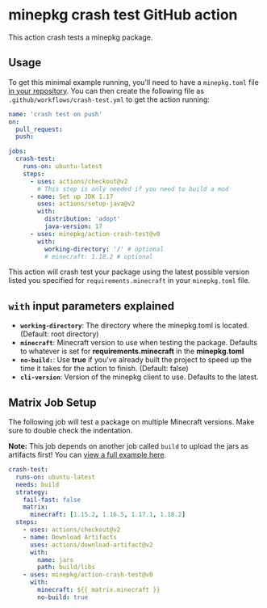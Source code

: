 # minepkg crash test GitHub action

This action crash tests a minepkg package.

## Usage

To get this minimal example running, you'll need to have a `minepkg.toml` file [in your repository](https://minepkg.io/docs/install).
You can then create the following file as `.github/workflows/crash-test.yml` to get the action running:

```yaml
name: 'crash test on push'
on: 
  pull_request:
  push:

jobs:
  crash-test:
    runs-on: ubuntu-latest
    steps:
      - uses: actions/checkout@v2
        # This step is only needed if you need to build a mod
      - name: Set up JDK 1.17
        uses: actions/setup-java@v2
        with:
          distribution: 'adopt'
          java-version: 17
      - uses: minepkg/action-crash-test@v0
        with:
          working-directory: '/' # optional
          # minecraft: 1.18.2 # optional
```

This action will crash test your package using the latest possible version listed you specified for `requirements.minecraft` in your `minepkg.toml` file.

## `with` input parameters explained

- **`working-directory`**: The directory where the minepkg.toml is located. (Default: root directory)
- **`minecraft`**: Minecraft version to use when testing the package. Defaults to whatever is set for **requirements.minecraft** in the **minepkg.toml**
- **`no-build:`**: Use **true** if you've already built the project to speed up the time it takes for the action to finish. (Default: false)
- **`cli-version`**: Version of the minepkg client to use. Defaults to the latest.

## Matrix Job Setup

The following job will test a package on multiple Minecraft versions.
Make sure to double check the indentation.

**Note:** This job depends on another job called `build` to upload the jars as artifacts first!
You can [view a full example here](https://github.com/minepkg/companion-fabric/blob/main/.github/workflows/build-and-test.yml).

```yaml
crash-test:
  runs-on: ubuntu-latest
  needs: build
  strategy:
    fail-fast: false
    matrix:
      minecraft: [1.15.2, 1.16.5, 1.17.1, 1.18.2]
  steps:
    - uses: actions/checkout@v2
    - name: Download Artifacts
      uses: actions/download-artifact@v2
      with:
        name: jars
        path: build/libs
    - uses: minepkg/action-crash-test@v0
      with:
        minecraft: ${{ matrix.minecraft }}
        no-build: true
```
